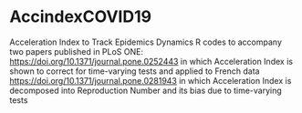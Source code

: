 # AccindexCOVID19
Acceleration Index to Track Epidemics Dynamics
R codes to accompany two papers published in PLoS ONE:
https://doi.org/10.1371/journal.pone.0252443 in which Acceleration Index is shown to correct for time-varying tests and applied to French data
https://doi.org/10.1371/journal.pone.0281943 in which Acceleration Index is decomposed into Reproduction Number and its bias due to time-varying tests
